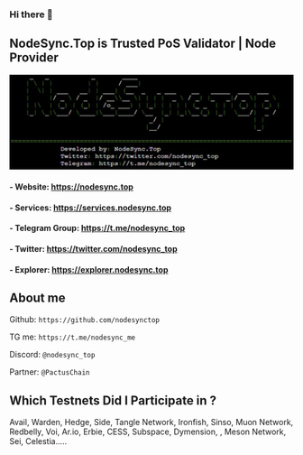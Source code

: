 ### Hi there 👋
## NodeSync.Top is Trusted PoS Validator | Node Provider

<img src="https://raw.githubusercontent.com/nodesynctop/nodesynctop/main/nodesync.jpg">

#### - Website: ​https://nodesync.top
#### - Services: https://services.nodesync.top
#### - Telegram Group: ​https://t.me/nodesync_top
#### - Twitter: https://twitter.com/nodesync_top
#### - Explorer: https://explorer.nodesync.top
## About me
Github: `https://github.com/nodesynctop`

TG me: `https://t.me/nodesync_me`

Discord: `@nodesync_top`

Partner: `@PactusChain`

## Which Testnets Did I Participate in ?
Avail, Warden, Hedge, Side, Tangle Network, Ironfish, Sinso, Muon Network, Redbelly, Voi, Ar.io, Erbie, CESS, Subspace, Dymension, , Meson Network, Sei, Celestia.....
